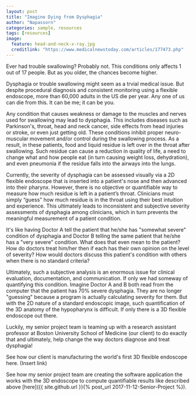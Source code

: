 ```yaml
---
layout: post
title: "Imagine Dying from Dysphagia"
author: "Napassorn"
categories: sample, resources
tags: [resources]
image:
  feature: head-and-neck-x-ray.jpg
  creditlink: "https://www.medicalnewstoday.com/articles/177473.php"
---
```


Ever had trouble swallowing? Probably not. This conditions only affects 1 out of 17 people. But as you older, the chances become higher. 

Dysphagia or trouble swallowing might seem as a trvial medical issue. But despite procedural diagnosis and consistent monitoring using a  flexible endoscope, more than 60,000 adults in the US die per year. Any one of us can die from this. It can be me; it can be you.  

Any condition that causes weakness or damage to the muscles and nerves used for swallowing may lead to dysphagia. This includes diseases such as Parkinson's, throat, head and neck cancer, side effects from head injuries or stroke, or even just getting old. These conditions inhibit proper neuro-muscular movement and/or control during the swallowing process. As a result, in these patients, food and liquid residue is left over in the throat after swallowing. Such residue can cause a reduction in quality of life, a need to change what and how people eat (in turn causing weight loss, dehydration), and even pneumonia if the residue falls into the airways into the lungs.

Currently, the severity of dysphagia can be assessed visually via a 2D flexible endoscope that is inserted into a patient's nose and then advanced into their pharynx. However, there is no objective or quantifiable way to measure how much residue is left in a patient’s throat. Clinicians must simply “guess” how much residue is in the throat using their best intuition and experience. This ultimately leads to inconsistent and subjective severity assessments of dysphagia among clinicians, which in turn prevents the meaningful measurement of a patient condition. 

It's like having Doctor A tell the patient that he/she has "somewhat severe" condition of dysphagia and Doctor B telling the same patient that he/she has a "very severe" condition. What does that even mean to the patient? How do doctors treat him/her then if each has their own opinion on the level of severity? How would doctors discuss this patient's condition with others when there is no standard criteria?

Ultimately, such a subjective analysis is an enormous issue for clinical evaluation, documentation, and communication. If only we had someway of quantifying this condition. Imagine Doctor A and B both read from the computer that the patient has 70% severe dysphagia. They are no longer "guessing" because a program is actually calculating severity for them. But with the 2D nature of a standard endoscopic image, such quantification of the 3D anatomy of the hypopharynx is difficult. If only there is a 3D flexible endoscope out there.

Luckily, my senior project team is teaming up with a research assistant professor at Boston University School of Medicine (our client) to do exactly that and ultimately, help change the way doctors diagnose and treat dysphagia!

See how our client is manufacturing the world's first 3D flexible endoscope here. (Insert link)

See how my senior project team are creating the software application the works with the 3D endoscope to compute quantifiable results like described above [here]({{ site.github.url }}{% post_url 2017-11-12-Senior-Project %}).

